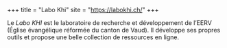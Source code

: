 +++
title = "Labo Khi"
site = "https://labokhi.ch/"
+++

Le *Labo KHI* est le laboratoire de recherche et développement de l’EERV (Église évangélique réformée du canton de Vaud). Il développe ses propres outils et propose une belle collection de ressources en ligne.
